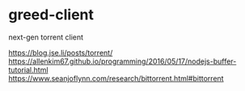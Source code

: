 # greed-client
next-gen torrent client

https://blog.jse.li/posts/torrent/
https://allenkim67.github.io/programming/2016/05/17/nodejs-buffer-tutorial.html
https://www.seanjoflynn.com/research/bittorrent.html#bittorrent